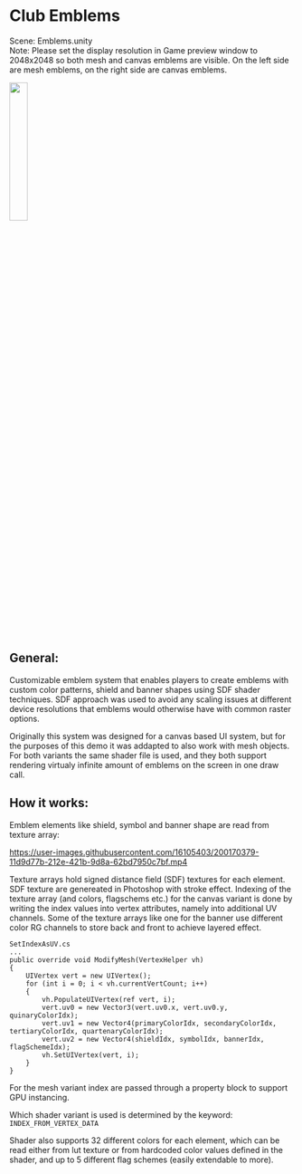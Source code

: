 # Club Emblems

Scene: Emblems.unity   
Note: Please set the display resolution in Game preview window to 2048x2048 so both mesh and canvas emblems are visible. On the left side are mesh emblems, on the right side are canvas emblems.

<img src = "https://user-images.githubusercontent.com/16105403/200170973-96715f15-215c-4677-8125-d32199514080.png" width=25% height=25%>


## General:
Customizable emblem system that enables players to create emblems with custom color patterns, shield and banner shapes using SDF shader techniques. SDF approach was used to avoid any scaling issues at different device resolutions that emblems would otherwise have with common raster options. 

Originally this system was designed for a canvas based UI system, but for the purposes of this demo it was addapted to also work with mesh objects. For both variants the same shader file is used, and they both support rendering virtualy infinite amount of emblems on the screen in one draw call.

## How it works:
Emblem elements like shield, symbol and banner shape are read from texture array: 

https://user-images.githubusercontent.com/16105403/200170379-11d9d77b-212e-421b-9d8a-62bd7950c7bf.mp4

Texture arrays hold signed distance field (SDF) textures for each element. SDF texture are genereated in Photoshop with stroke effect.
Indexing of the texture array (and colors, flagschems etc.) for the canvas variant is done by writing the index values into vertex attributes, namely into additional UV channels. Some of the texture arrays like one for the banner use different color RG channels to store back and front to achieve layered effect.

```
SetIndexAsUV.cs
...
public override void ModifyMesh(VertexHelper vh)
{
    UIVertex vert = new UIVertex();
    for (int i = 0; i < vh.currentVertCount; i++)
    {
        vh.PopulateUIVertex(ref vert, i);
        vert.uv0 = new Vector3(vert.uv0.x, vert.uv0.y, quinaryColorIdx);
        vert.uv1 = new Vector4(primaryColorIdx, secondaryColorIdx, tertiaryColorIdx, quartenaryColorIdx);
        vert.uv2 = new Vector4(shieldIdx, symbolIdx, bannerIdx, flagSchemeIdx);
        vh.SetUIVertex(vert, i);
    }
}
```

For the mesh variant index are passed through a property block to support GPU instancing.

Which shader variant is used is determined by the keyword: `INDEX_FROM_VERTEX_DATA`

Shader also supports 32 different colors for each element, which can be read either from lut texture or from hardcoded color values defined in the shader, and up to 5 different flag schemes (easily extendable to more).






